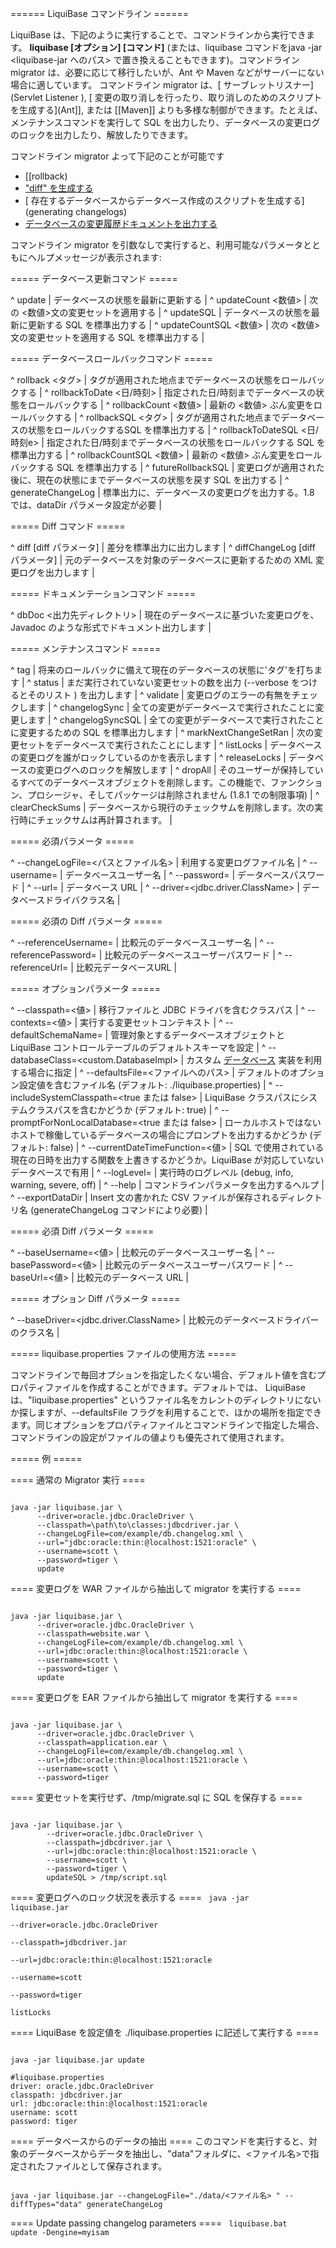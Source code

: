 ====== LiquiBase コマンドライン ======


LiquiBase は、下記のように実行することで、コマンドラインから実行できます。
**liquibase [オプション] [コマンド]** (または、liquibase コマンドをjava -jar <liquibase-jar へのパス> で置き換えることもできます)。コマンドライン migrator は、必要に応じて移行したいが、Ant や Maven などがサーバーにない場合に適しています。 コマンドライン migrator は、[ サーブレットリスナー](Servlet Listener ), [ 変更の取り消しを行ったり、取り消しのためのスクリプトを生成する](Ant]], または [[Maven]] よりも多様な制御ができます。たとえば、メンテナンスコマンドを実行して SQL を出力したり、データベースの変更ログのロックを出力したり、解放したりできます。

コマンドライン migrator よって下記のことが可能です

  * [[rollback)
  * [ "diff" を生成する](diff)
  * [ 存在するデータベースからデータベース作成のスクリプトを生成する](generating changelogs)
  * [データベースの変更履歴ドキュメントを出力する](dbdoc)

コマンドライン migrator を引数なしで実行すると、利用可能なパラメータとともにヘルプメッセージが表示されます:



===== データベース更新コマンド =====

^ update  | データベースの状態を最新に更新する  | 
^ updateCount <数値>  | 次の <数値>文の変更セットを適用する |
^ updateSQL  | データベースの状態を最新に更新する SQL を標準出力する  | 
^ updateCountSQL <数値>  | 次の <数値>文の変更セットを適用する SQL を標準出力する  | 



===== データベースロールバックコマンド =====

^ rollback <タグ>  | タグが適用された地点までデータベースの状態をロールバックする  | 
^ rollbackToDate <日/時刻>  | 指定された日/時刻までデータベースの状態をロールバックする  | 
^ rollbackCount <数値>  | 最新の <数値> ぶん変更をロールバックする  | 
^ rollbackSQL <タグ>  | タグが適用された地点までデータベースの状態をロールバックするSQL を標準出力する  | 
^ rollbackToDateSQL <日/時刻e>  | 指定された日/時刻までデータベースの状態をロールバックする SQL を標準出力する  | 
^ rollbackCountSQL <数値>  | 最新の <数値> ぶん変更をロールバックする SQL を標準出力する  | 
^ futureRollbackSQL  | 変更ログが適用された後に、現在の状態にまでデータベースの状態を戻す SQL を出力する  | 
^ generateChangeLog  | 標準出力に、データベースの変更ログを出力する。1.8 では、dataDir パラメータ設定が必要   | 

===== Diff コマンド =====

^ diff [diff パラメータ]  | 差分を標準出力に出力します |
^ diffChangeLog [diff パラメータ]  | 元のデータベースを対象のデータベースに更新するための XML 変更ログを出力します  | 


===== ドキュメンテーションコマンド =====

^ dbDoc <出力先ディレクトリ>  |  現在のデータベースに基づいた変更ログを、Javadoc のような形式でドキュメント出力します  |






===== メンテナンスコマンド =====

^ tag <tag> | 将来のロールバックに備えて現在のデータベースの状態に'タグ'を打ちます | 
^ status  | まだ実行されていない変更セットの数を出力 (--verbose をつけるとそのリスト ) を出力します  | 
^ validate  | 変更ログのエラーの有無をチェックします  | 
^ changelogSync  | 全ての変更がデータベースで実行されたことに変更します  | 
^ changelogSyncSQL  | 全ての変更がデータベースで実行されたことに変更するための SQL を標準出力します | 
^ markNextChangeSetRan | 次の変更セットをデータベースで実行されたことにします  | 
^ listLocks  | データベースの変更ログを誰がロックしているのかを表示します | 
^ releaseLocks  | データベースの変更ログへのロックを解放します | 
^ dropAll  | そのユーザーが保持しているすべてのデータベースオブジェクトを削除します。この機能で、ファンクション、プロシージャ、そしてパッケージは削除されません (1.8.1 での制限事項)   | 
^ clearCheckSums  | データベースから現行のチェックサムを削除します。次の実行時にチェックサムは再計算されます。  | 

===== 必須パラメータ =====

^ --changeLogFile=<パスとファイル名>  | 利用する変更ログファイル名  | 
^ --username=<value>  | データベースユーザー名  | 
^ --password=<value>  | データベースパスワード  | 
^ --url=<value>  | データベース URL  | 
^ --driver=<jdbc.driver.ClassName>  | データベースドライバクラス名  | 


===== 必須の Diff パラメータ =====

^ --referenceUsername=<value>  | 比較元のデータベースユーザー名  | 
^ --referencePassword=<value>  | 比較元のデータベースユーザーパスワード  | 
^ --referenceUrl=<value>  | 比較元データベースURL  | 


===== オプションパラメータ =====

^ --classpath=<値>  | 移行ファイルと JDBC ドライバを含むクラスパス | 
^ --contexts=<値>  | 実行する変更セットコンテキスト  | 
^ --defaultSchemaName=<schema>  | 管理対象とするデータベースオブジェクトと LiquiBase コントロールテーブルのデフォルトスキーマを設定 |
^ --databaseClass=<custom.DatabaseImpl>  | カスタム [データベース](http://www.liquibase.org/api/liquibase/database/Database.html) 実装を利用する場合に指定  |
^ --defaultsFile=<ファイルへのパス>  | デフォルトのオプション設定値を含むファイル名 (デフォルト: ./liquibase.properties)  | 
^ --includeSystemClasspath=<true または false>  | LiquiBase クラスパスにシステムクラスパスを含むかどうか (デフォルト: true)  | 
^ --promptForNonLocalDatabase=<true または false>  | ローカルホストではないホストで稼働しているデータベースの場合にプロンプトを出力するかどうか (デフォルト: false)  | 
^ --currentDateTimeFunction=<値>  | SQL で使用されている現在の日時を出力する関数を上書きするかどうか。LiquiBase が対応していないデータベースで有用 | 
^ --logLevel=<level>  | 実行時のログレベル (debug, info, warning, severe, off)  | 
^ --help  | コマンドラインパラメータを出力するヘルプ  | 
^ --exportDataDir  | Insert 文の書かれた CSV ファイルが保存されるディレクトリ名 (generateChangeLog コマンドにより必要) | 

===== 必須 Diff パラメータ =====

^ --baseUsername=<値>  | 比較元のデータベースユーザー名 | 
^ --basePassword=<値>  | 比較元のデータベースユーザーパスワード  | 
^ --baseUrl=<値>  | 比較元のデータベース URL  | 


===== オプション Diff パラメータ =====

^ --baseDriver=<jdbc.driver.ClassName>  | 比較元のデータベースドライバーのクラス名 |


===== liquibase.properties ファイルの使用方法 =====

コマンドラインで毎回オプションを指定したくない場合、デフォルト値を含むプロパティファイルを作成することができます。デフォルトでは、 LiquiBase は、"liquibase.properties" というファイル名をカレントのディレクトリにないか探しますが、--defaultsFile フラグを利用することで、ほかの場所を指定できます。同じオプションをプロパティファイルとコマンドラインで指定した場合、コマンドラインの設定がファイルの値よりも優先されて使用されます。

===== 例 =====


==== 通常の Migrator 実行 ====

<code>
java -jar liquibase.jar \
      --driver=oracle.jdbc.OracleDriver \
      --classpath=\path\to\classes:jdbcdriver.jar \
      --changeLogFile=com/example/db.changelog.xml \
      --url="jdbc:oracle:thin:@localhost:1521:oracle" \
      --username=scott \
      --password=tiger \
      update
</code>



==== 変更ログを WAR ファイルから抽出して migrator を実行する ====

<code>
java -jar liquibase.jar \
      --driver=oracle.jdbc.OracleDriver \
      --classpath=website.war \
      --changeLogFile=com/example/db.changelog.xml \
      --url=jdbc:oracle:thin:@localhost:1521:oracle \
      --username=scott \
      --password=tiger \
      update
</code>


==== 変更ログを EAR ファイルから抽出して migrator を実行する ====

<code>
java -jar liquibase.jar \
      --driver=oracle.jdbc.OracleDriver \
      --classpath=application.ear \
      --changeLogFile=com/example/db.changelog.xml \
      --url=jdbc:oracle:thin:@localhost:1521:oracle \
      --username=scott \
      --password=tiger
</code>




==== 変更セットを実行せず、/tmp/migrate.sql に SQL を保存する ====

<code>
java -jar liquibase.jar \
        --driver=oracle.jdbc.OracleDriver \
        --classpath=jdbcdriver.jar \
        --url=jdbc:oracle:thin:@localhost:1521:oracle \
        --username=scott \
        --password=tiger \
        updateSQL > /tmp/script.sql
</code>


==== 変更ログへのロック状況を表示する ====
<code>
java -jar liquibase.jar \
        --driver=oracle.jdbc.OracleDriver \
        --classpath=jdbcdriver.jar \
        --url=jdbc:oracle:thin:@localhost:1521:oracle \
        --username=scott \
        --password=tiger \
        listLocks
</code>



==== LiquiBase を設定値を ./liquibase.properties に記述して実行する ====

<code>
java -jar liquibase.jar update
</code>

<code>
#liquibase.properties
driver: oracle.jdbc.OracleDriver
classpath: jdbcdriver.jar
url: jdbc:oracle:thin:@localhost:1521:oracle
username: scott
password: tiger
</code>

==== データベースからのデータの抽出 ====
このコマンドを実行すると、対象のデータベースからデータを抽出し、"data"フォルダに、<ファイル名>で指定されたファイルとして保存されます。

<code>
java -jar liquibase.jar --changeLogFile="./data/<ファイル名> " --diffTypes="data" generateChangeLog
</code>

==== Update passing changelog parameters ====
<code>
liquibase.bat update -Dengine=myisam
</code>